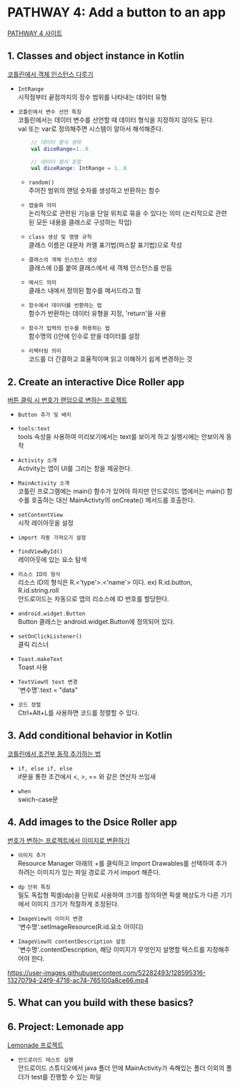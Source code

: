 # PATHWAY 4: Add a button to an app
[PATHWAY 4 사이트](https://developer.android.com/courses/pathways/android-basics-kotlin-four)

## 1. Classes and object instance in Kotlin
[코틀린에서 객체 인스턴스 다루기](https://developer.android.com/codelabs/basic-android-kotlin-training-create-dice-roller-in-kotlin?continue=https%3A%2F%2Fdeveloper.android.com%2Fcourses%2Fpathways%2Fandroid-basics-kotlin-four%23codelab-https%3A%2F%2Fdeveloper.android.com%2Fcodelabs%2Fbasic-android-kotlin-training-create-dice-roller-in-kotlin#0)

- `IntRange`</br>
    시작점부터 끝점까지의 정수 범위를 나타내는 데이터 유형

- `코틀린에서 변수 선언 특징`</br>
    코틀린에서는 데이터 변수를 선언할 때 데이터 형식을 지정하지 않아도 된다.</br>
    val 또는 var로 정의해주면 시스템이 알아서 해석해준다.</br>
    ```kotlin
        // 데이터 형식 생략
        val diceRange=1..6

        // 데이터 형식 포함
        val diceRange: IntRange = 1..6
    ```
    - `random()`</br>
        주어진 범위의 랜덤 숫자를 생성하고 반환하는 함수

    - `캡슐화 의미`</br>
        논리적으로 관련된 기능을 단일 위치로 묶을 수 있다는 의미 (논리적으로 관련된 모든 내용을 클래스로 구성하는 작업)

    - `class 생성 및 명명 규칙`</br>
        클래스 이름은 대문자 카멜 표기법(파스칼 표기법)으로 작성
        
    - `클래스의 객체 인스턴스 생성`</br>
        클래스에 ()를 붙여 클래스에서 새 객체 인스턴스를 만듬
        
    - `메서드 의미`</br>
        클래스 내에서 정의된 함수를 메서드라고 함

    - `함수에서 데이터를 반환하는 법`</br>
        함수가 반환하는 데이터 유형을 지정, 'return'을 사용

    - `함수가 입력의 인수를 허용하는 법`</br>
        함수명의 ()안에 인수로 받을 데이터를 설정

    - `리팩터링 의미`</br>
        코드를 더 간결하고 효율적이며 읽고 이해하기 쉽게 변경하는 것

## 2. Create an interactive Dice Roller app
[버튼 클릭 시 번호가 랜덤으로 변하는 프로젝트](https://developer.android.com/codelabs/basic-android-kotlin-training-create-dice-roller-app-with-button?continue=https%3A%2F%2Fdeveloper.android.com%2Fcourses%2Fpathways%2Fandroid-basics-kotlin-four%23codelab-https%3A%2F%2Fdeveloper.android.com%2Fcodelabs%2Fbasic-android-kotlin-training-create-dice-roller-app-with-button#0)

- `Button 추가 및 배치`

- `tools:text`</br>
    tools 속성을 사용하여 미리보기에서는 text를 보이게 하고 실행시에는 안보이게 동작

- `Activity 소개`</br>
    Activity는 앱이 UI를 그리는 창을 제공한다.
    
- `MainActivity 소개`</br>
    코틀린 프로그램에는 main() 함수가 있어야 하지만 안드로이드 앱에서는 main() 함수를 호출하는 대신 MainActivty의 onCreate() 메서드를 호출한다.
- `setContentView`</br>
    시작 레이아웃을 설정

- `import 자동 가져오기 설정`

- `findViewById()`</br>
    레이아웃에 있는 요소 탐색

- `리소스 ID의 형식`</br>
    리소스 ID의 형식은 R.<'type'>.<'name'> 이다. ex) R.id.button, R.id.string.roll</br>
    안드로이드는 자동으로 앱의 리소스에 ID 번호를 할당한다.

- `android.widget.Button`</br>
    Button 클래스는 android.widget.Button에 정의되어 있다.

- `setOnClickListener()`</br>
    클릭 리스너

- `Toast.makeText`</br>
    Toast 사용

- `TextView의 text 변경`</br>
    '변수명'.text = "data"

- `코드 정렬`</br>
    Ctrl+Alt+L를 사용하면 코드를 정렬할 수 있다.

## 3. Add conditional behavior in Kotlin
[코틀린에서 조건부 동작 추가하는 법](https://developer.android.com/codelabs/basic-android-kotlin-training-conditional-dice-roll-behavior?continue=https%3A%2F%2Fdeveloper.android.com%2Fcourses%2Fpathways%2Fandroid-basics-kotlin-four%23codelab-https%3A%2F%2Fdeveloper.android.com%2Fcodelabs%2Fbasic-android-kotlin-training-conditional-dice-roll-behavior#0)

- `if, else if, else`</br>
    if문을 통한 조건에서 <, >, == 와 같은 연산자 쓰임새

- `when`</br>
    swich-case문

## 4. Add images to the Dsice Roller app
[번호가 변하는 프로젝트에서 이미지로 변환하기](https://developer.android.com/codelabs/basic-android-kotlin-training-dice-roller-images?continue=https%3A%2F%2Fdeveloper.android.com%2Fcourses%2Fpathways%2Fandroid-basics-kotlin-four%23codelab-https%3A%2F%2Fdeveloper.android.com%2Fcodelabs%2Fbasic-android-kotlin-training-dice-roller-images#0)

- `이미지 추가`</br>
    Resource Manager 아래의 +를 클릭하고  Import Drawables를 선택하여 추가하려는 이미지가 있는 파일 경로로 가서 import 해준다.

- `dp 단위 특징`</br>
    밀도 독립형 픽셀(dp)을 단위로 사용하여 크기를 정의하면 픽셀 해상도가 다른 기기에서 이미지 크기가 적절하게 조정된다.

- `ImageView의 이미지 변경`</br>
    '변수명'.setImageResource(R.id.요소 아이디)
    
- `ImageView의 contentDescription 설정`</br>
    '변수명'.contentDescription, 해당 이미지가 무엇인지 설명할 텍스트를 지정해주어야 한다.

https://user-images.githubusercontent.com/52282493/128595316-13270794-24f9-4718-ac74-765100a8ce66.mp4

## 5. What can you build with these basics?

## 6. Project: Lemonade app
[Lemonade 프로젝트](https://developer.android.com/codelabs/basic-android-kotlin-training-project-lemonade?continue=https%3A%2F%2Fdeveloper.android.com%2Fcourses%2Fpathways%2Fandroid-basics-kotlin-four%23codelab-https%3A%2F%2Fdeveloper.android.com%2Fcodelabs%2Fbasic-android-kotlin-training-project-lemonade#0)

- `안드로이드 테스트 실행`</br>
    안드로이드 스튜디오에서 java 폴더 안에 MainActivity가 속해있는 폴더 이외의 폴더가 test를 진행할 수 있는 파일
